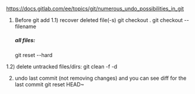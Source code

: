https://docs.gitlab.com/ee/topics/git/numerous_undo_possibilities_in_git



1) Before git add
1.1) recover deleted file(-s)
    git checkout .
    git checkout -- filename
    ##### all files:
    git reset --hard

1.2) delete untracked files/dirs:
    git clean -f -d




2) undo last commit (not removing changes) and you can see diff for the last commit
    git reset HEAD~
